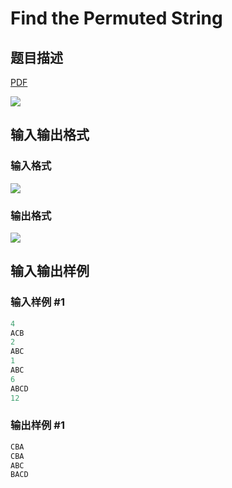 # Find the Permuted String

## 题目描述

[problemUrl]: https://uva.onlinejudge.org/index.php?option=com_onlinejudge&Itemid=8&category=16&page=show_problem&problem=1401

[PDF](https://uva.onlinejudge.org/external/104/p10460.pdf)

![](https://cdn.luogu.com.cn/upload/vjudge_pic/UVA10460/88be9535a3aef26b39c436f4089c9dfde386c175.png)

## 输入输出格式

### 输入格式

![](https://cdn.luogu.com.cn/upload/vjudge_pic/UVA10460/966e9b43259c43267ab7397512c91ac8d42313ed.png)

### 输出格式

![](https://cdn.luogu.com.cn/upload/vjudge_pic/UVA10460/6f33da91b31770ad87f7a3f31c337091aff7a224.png)

## 输入输出样例

### 输入样例 #1

```cpp
4
ACB
2
ABC
1
ABC
6
ABCD
12
```


### 输出样例 #1

```cpp
CBA
CBA
ABC
BACD
```


